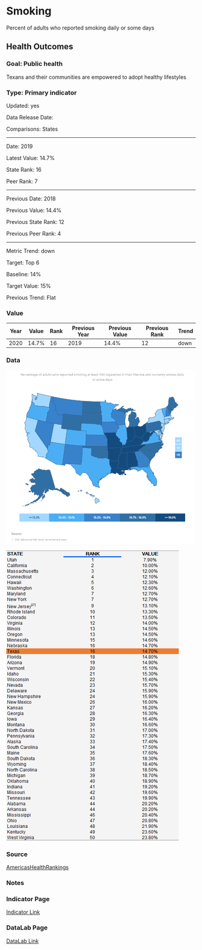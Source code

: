 # Smoking

Percent of adults who reported smoking daily or some days

## Health Outcomes

### Goal: Public health

Texans and their communities are empowered to adopt healthy lifestyles

### Type: Primary indicator

Updated: yes

Data Release Date: 

Comparisons: States

----

Date: 2019

Latest Value: 14.7%

State Rank: 16

Peer Rank: 7

----

Previous Date:  2018

Previous Value: 14.4%

Previous State Rank: 12

Previous Peer Rank: 4

----

Metric Trend: down

Target: Top 6

Baseline: 14%

Target Value: 15%

Previous Trend: Flat



### Value

| Year      |  Value      | Rank        | Previous Year | Previous Value | Previous Rank | Trend | 
| ----------- | ----------- | ----------- | ----------- | ----------- | ----------- | -----------|
|   2020       | 14.7%       |  16         |      2019   |   14.4%      |      12    |    down       | 

### Data

![map](./images/map_smoking.PNG)

![data](./images/data_smoking.PNG)


### Source

[AmericasHealthRankings](https://www.americashealthrankings.org/explore/annual/measure/Smoking/state/TX)


### Notes


### Indicator Page

[Indicator Link](https://indicators.texas2036.org/indicator/103)


### DataLab Page


[DataLab Link](https://datalab.texas2036.org/bwhqgjc/behavioral-risk-factor-surveillance-system-brfss-prevalence-data?accesskey=aaukuob)
